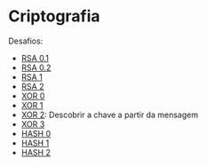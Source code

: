 # Criptografia

Desafios:

- [RSA 0.1](./RSA_0.1_Criptografar)
- [RSA 0.2](./RSA_0.2_Decriptografar)
- [RSA 1](./RSA_1_small_e)
- [RSA 2](./RSA_2_small_diff)
- [XOR 0](./XOR_0_Criptografar_e_Decriptografar)
- [XOR 1](./XOR_1_1_byte)
- [XOR 2](./XOR_2): Descobrir a chave a partir da mensagem
- [XOR 3](./XOR_3_one_time_pad)
- [HASH 0](./HASH_0)
- [HASH 1](./HASH_1_sal)
- [HASH 2](./HASH_2_combination)

